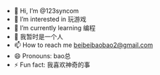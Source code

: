 - 👋 Hi, I’m @123syncom
- 👀 I’m interested in 玩游戏
- 🌱 I’m currently learning 编程
- 💞️ 我暂时是一个人
- 📫 How to reach me beibeibaobao2@gmail.com
- 😄 Pronouns: bao总
- ⚡ Fun fact: 我喜欢神奇的事

<!---
123syncom/123syncom is a ✨ special ✨ repository because its `README.md` (this file) appears on your GitHub profile.
You can click the Preview link to take a look at your changes.
--->
